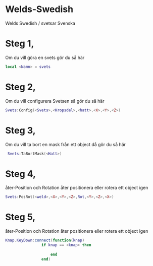 # Welds-Swedish
Welds Swedish / svetsar Svenska

# Steg 1, 
Om du vill göra en svets gör du så här
```lua
local <Namn> = svets
```
# Steg 2, 
Om du vill configurera Svetsen så gör du så här
```lua
Svets:Config(<Svets>,<Kropsdel>,<hatt>,<X>,<Y>,<Z>)
```
# Steg 3,
Om du vill ta bort en mask från ett object då gör du så här
```lua
 Svets:TaBortMask(<Hatt>)
```
# Steg 4, 
åter-Position och Rotation åter positionera eller rotera ett object igen
```lua
Svets:PosRot(<weld>,<X>,<Y>,<Z>,Rot,<Y>,<Z>,<X>)
```
# Steg 5, 
åter-Position och Rotation åter positionera eller rotera ett object igen
```lua
Knap.KeyDown:connect(function(knap)
				if knap == <knap> then
				   
				    end
				end)
```
